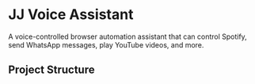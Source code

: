 # JJ Voice Assistant

A voice-controlled browser automation assistant that can control Spotify, send WhatsApp messages, play YouTube videos, and more.

## Project Structure